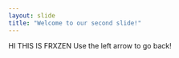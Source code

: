 ```yaml
---
layout: slide
title: "Welcome to our second slide!"
---
```

HI THIS IS FRXZEN
Use the left arrow to go back!
